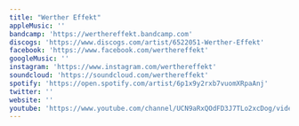 ```yaml
---
title: "Werther Effekt"
appleMusic: ''
bandcamp: 'https://werthereffekt.bandcamp.com'
discogs: 'https://www.discogs.com/artist/6522051-Werther-Effekt'
facebook: 'https://www.facebook.com/werthereffekt'
googleMusic: ''
instagram: 'https://www.instagram.com/werthereffekt'
soundcloud: 'https://soundcloud.com/werthereffekt'
spotify: 'https://open.spotify.com/artist/6p1x9y2rxb7vuomXRpaAnj'
twitter: ''
website: ''
youtube: 'https://www.youtube.com/channel/UCN9aRxQOdFD3J7TLo2xcDog/videos'
---
```

